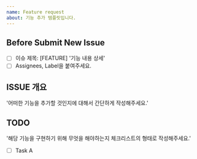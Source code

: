 ```yaml
---
name: Feature request
about: 기능 추가 템플릿입니다.
---
```


## Before Submit New Issue

- [ ] 이슈 제목: [FEATURE] '기능 내용 상세'
- [ ] Assignees, Label을 붙여주세요.

## ISSUE 개요

'어떠한 기능을 추가할 것인지에 대해서 간단하게 작성해주세요.'

## TODO

'해당 기능을 구현하기 위해 무엇을 해야하는지 체크리스트의 형태로 작성해주세요.'

- [ ] Task A
